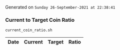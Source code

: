 Generated on `Sunday 26-September-2021 at 22:38:41`

### Current to Target Coin Ratio
`current_coin_ratio.sh`

Date|Current|Target|Ratio
---|---|---|---
